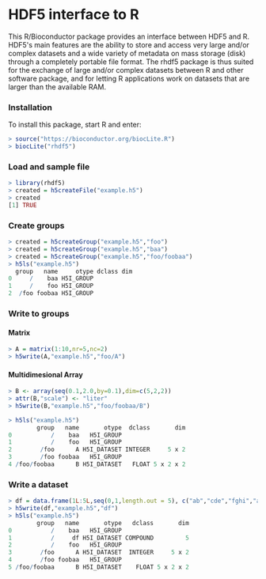 HDF5 interface to R
========================

This R/Bioconductor package provides an interface between HDF5 and R. HDF5's main features are the ability to store and access very large and/or complex datasets and a wide variety of metadata on mass storage (disk) through a completely portable file format. The rhdf5 package is thus suited for the exchange of large and/or complex datasets between R and other software package, and for letting R applications work on datasets that are larger than the available RAM.

### Installation

To install this package, start R and enter:

```r
> source("https://bioconductor.org/biocLite.R")
> biocLite("rhdf5")
```
### Load and sample file
```r
> library(rhdf5)
> created = h5createFile("example.h5")
> created
[1] TRUE
```
### Create groups
```r
> created = h5createGroup("example.h5","foo")
> created = h5createGroup("example.h5","baa")
> created = h5createGroup("example.h5","foo/foobaa")
> h5ls("example.h5")
  group   name     otype dclass dim
0     /    baa H5I_GROUP           
1     /    foo H5I_GROUP           
2  /foo foobaa H5I_GROUP 
```
### Write to groups

#### Matrix
```r
> A = matrix(1:10,nr=5,nc=2)
> h5write(A,"example.h5","foo/A")
```
#### Multidimesional Array
```r
> B <- array(seq(0.1,2.0,by=0.1),dim=c(5,2,2))
> attr(B,"scale") <- "liter"
> h5write(B,"example.h5","foo/foobaa/B")

> h5ls("example.h5")
        group   name       otype  dclass       dim
0           /    baa   H5I_GROUP                  
1           /    foo   H5I_GROUP                  
2        /foo      A H5I_DATASET INTEGER     5 x 2
3        /foo foobaa   H5I_GROUP                  
4 /foo/foobaa      B H5I_DATASET   FLOAT 5 x 2 x 2
```
### Write a dataset 
```r
> df = data.frame(1L:5L,seq(0,1,length.out = 5), c("ab","cde","fghi","a","s"),stringsAsFactors = FALSE)
> h5write(df,"example.h5","df")
> h5ls("example.h5")
        group   name       otype   dclass       dim
0           /    baa   H5I_GROUP                   
1           /     df H5I_DATASET COMPOUND         5
2           /    foo   H5I_GROUP                   
3        /foo      A H5I_DATASET  INTEGER     5 x 2
4        /foo foobaa   H5I_GROUP                   
5 /foo/foobaa      B H5I_DATASET    FLOAT 5 x 2 x 2
```
>
